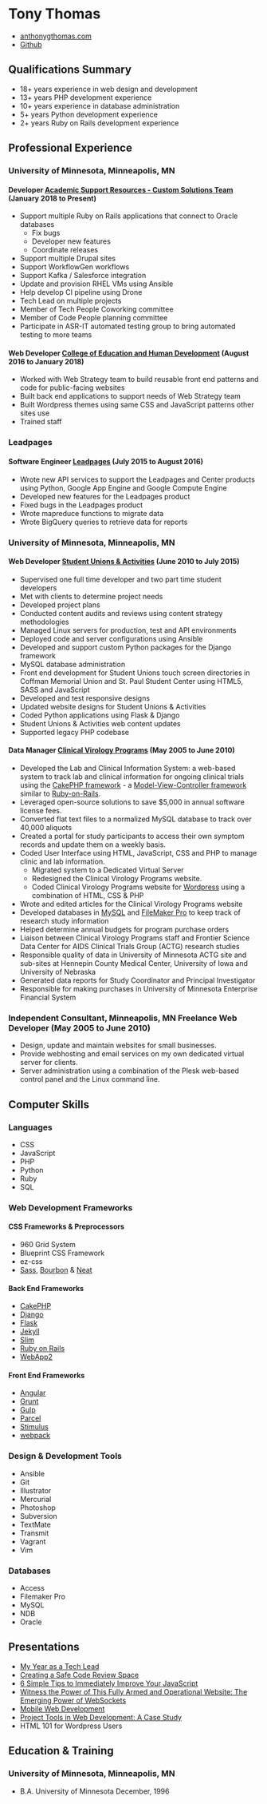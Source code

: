 # Tony Thomas

* [anthonygthomas.com](http://www.anthonygthomas.com)
* [Github](https://github.com/truetone)

## Qualifications Summary
  * 18+ years experience in web design and development
  * 13+ years PHP development experience
  * 10+ years experience in database administration
  * 5+ years Python development experience
  * 2+ years Ruby on Rails development experience

## Professional Experience

### University of Minnesota, Minneapolis, MN

#### Developer [Academic Support Resources - Custom Solutions Team](https://asr-custom.umn.edu/) (January 2018 to Present)

* Support multiple Ruby on Rails applications that connect to Oracle databases
    * Fix bugs
    * Developer new features
    * Coordinate releases
* Support multiple Drupal sites
* Support WorkflowGen workflows
* Support Kafka / Salesforce integration
* Update and provision RHEL VMs using Ansible
* Help develop CI pipeline using Drone
* Tech Lead on multiple projects
* Member of Tech People Coworking committee
* Member of Code People planning committee
* Participate in ASR-IT automated testing group to bring automated testing to more teams

#### Web Developer [College of Education and Human Development](http://www.cehd.umn.edu) (August 2016 to January 2018)

* Worked with Web Strategy team to build reusable front end patterns and code for public-facing websites
* Built back end applications to support needs of Web Strategy team
* Built Wordpress themes using same CSS and JavaScript patterns other sites use
* Trained staff

### Leadpages

#### Software Engineer [Leadpages](http://leadpages.net) (July 2015 to August 2016)

* Wrote new API services to support the Leadpages and Center products using Python, Google App Engine and Google Compute Engine
* Developed new features for the Leadpages product
* Fixed bugs in the Leadpages product
* Wrote mapreduce functions to migrate data
* Wrote BigQuery queries to retrieve data for reports

### University of Minnesota, Minneapolis, MN

#### Web Developer [Student Unions & Activities](http://sua.umn.edu) (June 2010 to July 2015)

* Supervised one full time developer and two part time student developers
* Met with clients to determine project needs
* Developed project plans
* Conducted content audits and reviews using content strategy methodologies
* Managed Linux servers for production, test and API environments
* Deployed code and server configurations using Ansible
* Developed and support custom Python packages for the Django framework
* MySQL database administration
* Front end development for Student Unions touch screen directories in Coffman Memorial Union and St. Paul Student Center using HTML5, SASS and JavaScript
* Developed and test responsive designs
* Updated website designs for Student Unions & Activities
* Coded Python applications using Flask & Django
* Student Unions & Activities web content updates
* Supported legacy PHP codebase

#### Data Manager [Clinical Virology Programs](http://cvp.umn.edu) (May 2005 to June 2010)

* Developed the Lab and Clinical Information System: a web-based system to track lab and clinical information for ongoing clinical trials using the [CakePHP framework](http://cakephp.org) - a [Model-View-Controller framework](http://en.wikipedia.org/wiki/Model-view-controller) similar to [Ruby-on-Rails](http://rubyonrails.org/).
* Leveraged open-source solutions to save $5,000 in annual software license fees.
* Converted flat text files to a normalized MySQL database to track over 40,000 aliquots
* Created a portal for study participants to access their own symptom records and update them on a weekly basis.
* Coded User Interface using HTML, JavaScript, CSS and PHP to manage clinic and lab information.
    * Migrated system to a Dedicated Virtual Server
    * Redesigned the Clinical Virology Programs website.
    * Coded Clinical Virology Programs website for [Wordpress](http://wordpresss.org) using a combination of HTML, CSS & PHP
* Wrote and edited articles for the Clinical Virology Programs website
* Developed databases in [MySQL](http://mysql.com) and [FileMaker Pro](http://filemaker.com) to keep track of research study information
* Helped determine annual budgets for program purchase orders
* Liaison between Clinical Virology Programs staff and Frontier Science Data Center for AIDS Clinical Trials Group (ACTG) research studies
* Responsible quality of data in University of Minnesota ACTG site and sub-sites at Hennepin County Medical Center, University of Iowa and University of Nebraska
* Generated data reports for Study Coordinator and Principal Investigator
* Responsible for making purchases in University of Minnesota Enterprise Financial System

### Independent Consultant, Minneapolis, MN Freelance Web Developer (May 2005 to June 2010)

* Design, update and maintain websites for small businesses.
* Provide webhosting and email services on my own dedicated virtual server for clients.
* Server administration using a combination of the Plesk web-based control panel and the Linux command line.

## Computer Skills

### Languages
* CSS
* JavaScript
* PHP
* Python
* Ruby
* SQL

### Web Development Frameworks
#### CSS Frameworks & Preprocessors
* 960 Grid System
* Blueprint CSS Framework
* ez-css
* [Sass](http://sass-lang.com/), [Bourbon](http://bourbon.io/) & [Neat](http://neat.bourbon.io/)

#### Back End Frameworks
* [CakePHP](http://cakephp.org/)
* [Django](https://www.djangoproject.com/)
* [Flask](http://flask.pocoo.org/)
* [Jekyll](http://jekyllrb.com/)
* [Slim](https://www.slimframework.com/)
* [Ruby on Rails](https://rubyonrails.org/)
* [WebApp2](https://webapp2.readthedocs.io/en/latest/)

#### Front End Frameworks
* [Angular](https://angularjs.org/)
* [Grunt](http://gruntjs.com/)
* [Gulp](http://gulpjs.com/)
* [Parcel](https://parceljs.org/)
* [Stimulus](https://stimulusjs.org/)
* [webpack](https://webpack.js.org/)

### Design & Development Tools
* Ansible
* Git
* Illustrator
* Mercurial
* Photoshop
* Subversion
* TextMate
* Transmit
* Vagrant
* Vim

### Databases
* Access
* Filemaker Pro
* MySQL
* NDB
* Oracle

## Presentations

* [My Year as a Tech Lead](https://docs.google.com/presentation/d/1EuArotUtqIEgNM8tkew8K8O-skx99kbGZ3NuVI-_v_I/edit?usp=sharing)
* [Creating a Safe Code Review Space](https://docs.google.com/presentation/d/1EnIxyPQ0djwZWjAQvn3dp2pzoxZgPQeOn6J9EIkBgfA/edit?usp=sharing)
* [6 Simple Tips to Immediately Improve Your JavaScript](http://truetone.github.io/reveal.js/presentations/js/tips/)
* [Witness the Power of This Fully Armed and Operational Website: The Emerging Power of WebSockets](http://truetone.github.io/fullyarmedandoperational-presentation/#/title)
* [Mobile Web Development](http://www.slideshare.net/truetone/sua-mobile-development)
* [Project Tools in Web Development: A Case Study](http://www.slideshare.net/kmloomis/minne-webcon-2011v5)
* HTML 101 for Wordpress Users

## Education & Training

### University of Minnesota, Minneapolis, MN
* B.A. University of Minnesota December, 1996
